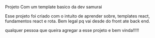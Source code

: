 Projeto Com um template basico da dev samurai 

Esse projeto foi criado com o intuito de aprender sobre, templates react, fundamentos react e rota.
Bem legal pq vai desde do front ate back end.

qualquer pessoa que queira agregar a esse projeto e bem vinda!!!!!

